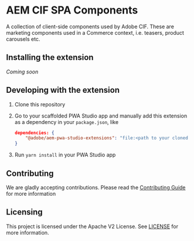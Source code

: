 # AEM CIF SPA Components

A collection of client-side components used by Adobe CIF. These are marketing components used in a Commerce context, i.e. teasers, product carousels etc.

## Installing the extension

_Coming soon_

## Developing with the extension

1. Clone this repository
2. Go to your scaffolded PWA Studio app and manually add this extension as a dependency in your `package.json`, like

    ```json
    dependencies: {
        "@adobe/aem-pwa-studio-extensions": "file:<path to your cloned repo>"
    }
    ```

3. Run `yarn install` in your PWA Studio app

## Contributing

We are gladly accepting contributions. Please read the [Contributing Guide]('./.github/CONTRIBUTING.md') for more information

## Licensing

This project is licensed under the Apache V2 License. See [LICENSE](LICENSE) for more information.

